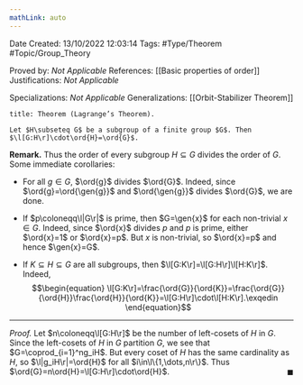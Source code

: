 ```yaml
---
mathLink: auto
---
```


<div class="topSpace"></div>

Date Created: 13/10/2022 12:03:14
Tags: #Type/Theorem #Topic/Group_Theory

Proved by: <i>Not Applicable</i>
References: [[Basic properties of order]]
Justifications: <i>Not Applicable</i>

Specializations: <i>Not Applicable</i>
Generalizations: [[Orbit-Stabilizer Theorem]]

``` ad-Theorem
title: Theorem (Lagrange’s Theorem).

Let $H\subseteq G$ be a subgroup of a finite group $G$. Then $\l[G:H\r]\cdot\ord{H}=\ord{G}$.

```

<b>Remark.</b> Thus the order of every subgroup $H\subseteq G$ divides the order of $G$. Some immediate corollaries:
* For all $g\in G$, $\ord{g}$ divides $\ord{G}$. Indeed, since $\ord{g}=\ord{\gen{g}}$ and $\ord{\gen{g}}$ divides $\ord{G}$, we are done.

* If $p\coloneqq\l|G\r|$ is prime, then $G=\gen{x}$ for each non-trivial $x\in G$. Indeed, since $\ord{x}$ divides $p$ and $p$ is prime, either $\ord{x}=1$ or $\ord{x}=p$. But $x$ is non-trivial, so $\ord{x}=p$ and hence $\gen{x}=G$.
* If $K\subseteq H\subseteq G$ are all subgroups, then $\l[G:K\r]=\l[G:H\r]\l[H:K\r]$. Indeed, 
$$\begin{equation}
    \l[G:K\r]=\frac{\ord{G}}{\ord{K}}=\frac{\ord{G}}{\ord{H}}\frac{\ord{H}}{\ord{K}}=\l[G:H\r]\cdot\l[H:K\r].\exqedin
\end{equation}$$

---

<i>Proof.</i> Let $n\coloneqq\l[G:H\r]$ be the number of left-cosets of $H$ in $G$. Since the left-cosets of $H$ in $G$ partition $G$, we see that $G=\coprod_{i=1}^ng_iH$. But every coset of $H$ has the same cardinality as $H$, so $\l|g_iH\r|=\ord{H}$ for all $i\in\l\{1,\dots,n\r\}$. Thus $\ord{G}=n\ord{H}=\l[G:H\r]\cdot\ord{H}$.<span style="float:right;">$\blacksquare$</span>
